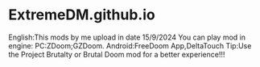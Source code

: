 # ExtremeDM.github.io
English:This mods by me upload in date 15/9/2024
You can play mod in engine:
PC:ZDoom;GZDoom.
Android:FreeDoom App,DeltaTouch
Tip:Use the Project Brutalty or Brutal Doom mod for a better experience!!!
